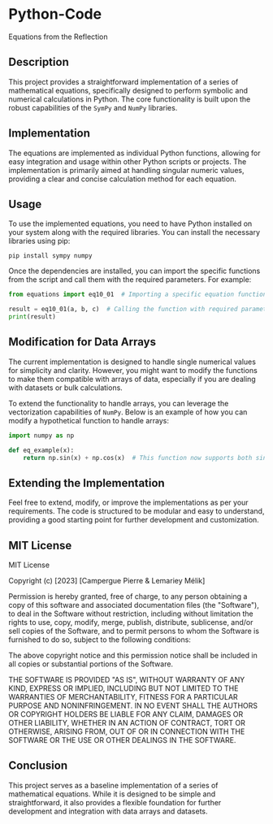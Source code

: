 # Python-Code
Equations from the Reflection

## Description

This project provides a straightforward implementation of a series of mathematical equations, specifically designed to perform symbolic and numerical calculations in Python. The core functionality is built upon the robust capabilities of the `SymPy` and `NumPy` libraries.

## Implementation

The equations are implemented as individual Python functions, allowing for easy integration and usage within other Python scripts or projects. The implementation is primarily aimed at handling singular numeric values, providing a clear and concise calculation method for each equation.

## Usage

To use the implemented equations, you need to have Python installed on your system along with the required libraries. You can install the necessary libraries using pip:

```
pip install sympy numpy
```

Once the dependencies are installed, you can import the specific functions from the script and call them with the required parameters. For example:

```python
from equations import eq10_01  # Importing a specific equation function

result = eq10_01(a, b, c)  # Calling the function with required parameters
print(result)
```

## Modification for Data Arrays

The current implementation is designed to handle single numerical values for simplicity and clarity. However, you might want to modify the functions to make them compatible with arrays of data, especially if you are dealing with datasets or bulk calculations.

To extend the functionality to handle arrays, you can leverage the vectorization capabilities of `NumPy`. Below is an example of how you can modify a hypothetical function to handle arrays:

```python
import numpy as np

def eq_example(x):
    return np.sin(x) + np.cos(x)  # This function now supports both single values and arrays
```

## Extending the Implementation

Feel free to extend, modify, or improve the implementations as per your requirements. The code is structured to be modular and easy to understand, providing a good starting point for further development and customization.

## MIT License

MIT License

Copyright (c) [2023] [Campergue Pierre & Lemariey Mélik]

Permission is hereby granted, free of charge, to any person obtaining a copy of this software and associated documentation files (the "Software"), to deal in the Software without restriction, including without limitation the rights to use, copy, modify, merge, publish, distribute, sublicense, and/or sell copies of the Software, and to permit persons to whom the Software is furnished to do so, subject to the following conditions:

The above copyright notice and this permission notice shall be included in all copies or substantial portions of the Software.

THE SOFTWARE IS PROVIDED "AS IS", WITHOUT WARRANTY OF ANY KIND, EXPRESS OR IMPLIED, INCLUDING BUT NOT LIMITED TO THE WARRANTIES OF MERCHANTABILITY, FITNESS FOR A PARTICULAR PURPOSE AND NONINFRINGEMENT. IN NO EVENT SHALL THE AUTHORS OR COPYRIGHT HOLDERS BE LIABLE FOR ANY CLAIM, DAMAGES OR OTHER LIABILITY, WHETHER IN AN ACTION OF CONTRACT, TORT OR OTHERWISE, ARISING FROM, OUT OF OR IN CONNECTION WITH THE SOFTWARE OR THE USE OR OTHER DEALINGS IN THE SOFTWARE.

## Conclusion

This project serves as a baseline implementation of a series of mathematical equations. While it is designed to be simple and straightforward, it also provides a flexible foundation for further development and integration with data arrays and datasets.
